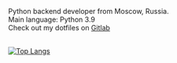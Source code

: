 Python backend developer from Moscow, Russia. <br>
Main language: Python 3.9 <br>
Check out my dotfiles on [Gitlab](https://gitlab.com/teadove/dotfiles)<br><br>
<!-- [![Anurag's GitHub stats](https://github-readme-stats.vercel.app/api?username=teadove&show_icons=true&theme=dracula&show_icons=true&hide=contribs,issues)](https://github.com/anuraghazra/github-readme-stats) -->
[![Top Langs](https://github-readme-stats.vercel.app/api/top-langs/?username=teadove&exclude_repo=Screeps,kodiki-aviahack,arxiv-journal-parsing&theme=dracula&layout=compact)](https://github.com/anuraghazra/github-readme-stats)
